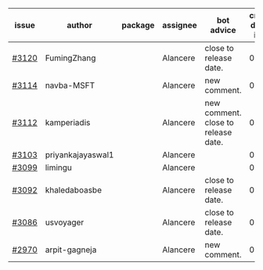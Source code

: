 | issue | author | package | assignee | bot advice | created date of issue | target release date | date from target |
| ------ | ------ | ------ | ------ | ------ | ------ | ------ | :-----: |
| [#3120](https://github.com/Azure/sdk-release-request/issues/3120) | FumingZhang |  | Alancere | close to release date.  | 08-24 | 08-26 | 0 |
| [#3114](https://github.com/Azure/sdk-release-request/issues/3114) | navba-MSFT |  | Alancere | new comment. | 08-24 | 09-07 |  |
| [#3112](https://github.com/Azure/sdk-release-request/issues/3112) | kamperiadis |  | Alancere | new comment. close to release date.  | 08-23 | 08-25 | -1 |
| [#3103](https://github.com/Azure/sdk-release-request/issues/3103) | priyankajayaswal1 |  | Alancere |  | 08-22 | 09-05 |  |
| [#3099](https://github.com/Azure/sdk-release-request/issues/3099) | limingu |  | Alancere |  | 08-18 | 08-31 |  |
| [#3092](https://github.com/Azure/sdk-release-request/issues/3092) | khaledaboasbe |  | Alancere | close to release date.  | 08-15 | 08-29 | 2 |
| [#3086](https://github.com/Azure/sdk-release-request/issues/3086) | usvoyager |  | Alancere | close to release date.  | 08-12 | 08-29 | 2 |
| [#2970](https://github.com/Azure/sdk-release-request/issues/2970) | arpit-gagneja |  | Alancere | new comment. | 07-04 | 09-30 |  |
